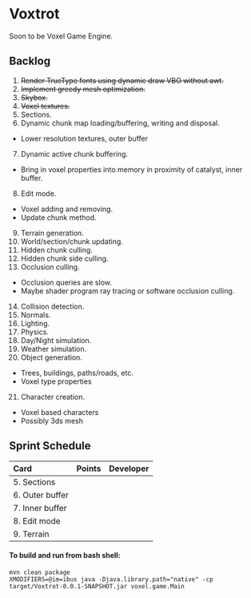 # Voxtrot
Soon to be Voxel Game Engine.

## Backlog
1. ~~Render TrueType fonts using dynamic draw VBO without awt.~~
2. ~~Implement greedy mesh optimization.~~
3. ~~Skybox.~~
4. ~~Voxel textures.~~
5. Sections.
6. Dynamic chunk map loading/buffering, writing and disposal. 
  * Lower resolution textures, outer buffer
7. Dynamic active chunk buffering. 
  * Bring in voxel properties into memory in proximity of catalyst, inner buffer. 
8. Edit mode.
  * Voxel adding and removing.
  * Update chunk method.
9. Terrain generation.
10. World/section/chunk updating.
11. Hidden chunk culling.
12. Hidden chunk side culling.
13. Occlusion culling. 
  * Occlusion queries are slow. 
  * Maybe shader program ray tracing or software occlusion culling.
14. Collision detection.
15. Normals.
16. Lighting.
17. Physics.
18. Day/Night simulation.
19. Weather simulation.
20. Object generation.
  * Trees, buildings, paths/roads, etc.
  * Voxel type properties
21. Character creation.
  * Voxel based characters
  * Possibly 3ds mesh

## Sprint Schedule
| Card  | Points | Developer |
| :------------- | :-------------: | :------------- |
| 5. Sections |  |  |
| 6. Outer buffer |  |  |
| 7. Inner buffer |  |  |
| 8. Edit mode |  |  |
| 9. Terrain |  |  |


#### To build and run from bash shell:
```
mvn clean package
XMODIFIERS=@im=ibus java -Djava.library.path="native" -cp target/Voxtrot-0.0.1-SNAPSHOT.jar voxel.game.Main
```
